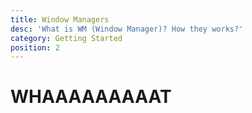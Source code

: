 ```yaml
---
title: Window Managers
desc: 'What is WM (Window Manager)? How they works?'
category: Getting Started
position: 2
---
```


# WHAAAAAAAAAT
